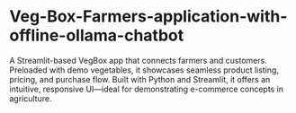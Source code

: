 # Veg-Box-Farmers-application-with-offline-ollama-chatbot
A Streamlit-based VegBox app that connects farmers and customers. Preloaded with demo vegetables, it showcases seamless product listing, pricing, and purchase flow. Built with Python and Streamlit, it offers an intuitive, responsive UI—ideal for demonstrating e-commerce concepts in agriculture.
